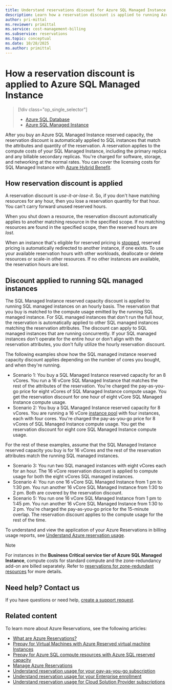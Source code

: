 ```yaml
---
title: Understand reservations discount for Azure SQL Managed Instance
description: Learn how a reservation discount is applied to running Azure SQL Managed Instance. The discount is applied to these instances on an hourly basis.
author: pri-mittal
ms.reviewer: primittal
ms.service: cost-management-billing
ms.subservice: reservations
ms.topic: conceptual
ms.date: 10/28/2025
ms.author: primittal
---
```


# How a reservation discount is applied to Azure SQL Managed Instance

> [!div class="op_single_selector"]
> * [Azure SQL Database](understand-reservation-charges.md)
> * [Azure SQL Managed Instance](understand-reservation-charges-sql-managed-instance.md)

After you buy an Azure SQL Managed Instance reserved capacity, the reservation discount is automatically applied to SQL instances that match the attributes and quantity of the reservation. A reservation applies to the compute costs of your SQL Managed Instance, including the primary replica and any billable secondary replicas. You're charged for software, storage, and networking at the normal rates. You can cover the licensing costs for SQL Managed Instance with [Azure Hybrid Benefit](https://azure.microsoft.com/pricing/hybrid-benefit/).

## How reservation discount is applied

A reservation discount is *use-it-or-lose-it*. So, if you don't have matching resources for any hour, then you lose a reservation quantity for that hour. You can't carry forward unused reserved hours.

When you shut down a resource, the reservation discount automatically applies to another matching resource in the specified scope. If no matching resources are found in the specified scope, then the reserved hours are *lost*.

When an instance that's eligible for reserved pricing is [stopped](/azure/azure-sql/managed-instance/instance-stop-start-how-to#reservation-pricing), reserved pricing is automatically redirected to another instance, if one exists. To use your available reservation hours with other workloads, deallocate or delete resources or scale-in other resources. If no other instances are available, the reservation hours are lost.

## Discount applied to running SQL managed instances

The SQL Managed Instance reserved capacity discount is applied to running SQL managed instances on an hourly basis. The reservation that you buy is matched to the compute usage emitted by the running SQL managed instance. For SQL managed instances that don't run the full hour, the reservation is automatically applied to other SQL managed instances matching the reservation attributes. The discount can apply to SQL managed instances that are running concurrently. If your SQL managed instances don't operate for the entire hour or don't align with the reservation attributes, you don't fully utilize the hourly reservation discount.

The following examples show how the SQL managed instance reserved capacity discount applies depending on the number of cores you bought, and when they're running.

- Scenario 1: You buy a SQL Managed Instance reserved capacity for an 8 vCores. You run a 16 vCore SQL Managed Instance that matches the rest of the attributes of the reservation. You're charged the pay-as-you-go price for eight vCores of SQL Managed Instance compute usage. You get the reservation discount for one hour of eight vCore SQL Managed Instance compute usage.
- Scenario 2: You buy a SQL Managed Instance reserved capacity for 8 vCores. You are running a 16 vCore [instance pool](/azure/azure-sql/managed-instance/instance-pools-overview) with four instances, each with four cores. You're charged the pay-as-you-go price for 8 vCores of SQL Managed Instance compute usage. You get the reservation discount for eight core SQL Managed Instance compute usage.

For the rest of these examples, assume that the SQL Managed Instance reserved capacity you buy is for 16 vCores and the rest of the reservation attributes match the running SQL managed instances.

- Scenario 3: You run two SQL managed instances with eight vCores each for an hour. The 16 vCore reservation discount is applied to compute usage for both the eight vCores SQL managed instances.
- Scenario 4: You run one 16 vCore SQL Managed Instance from 1 pm to 1:30 pm. You run another 16 vCore SQL Managed Instance from 1:30 to 2 pm. Both are covered by the reservation discount.
- Scenario 5: You run one 16 vCore SQL Managed Instance from 1 pm to 1:45 pm. You run another 16 vCore SQL Managed Instance from 1:30 to 2 pm. You're charged the pay-as-you-go price for the 15-minute overlap. The reservation discount applies to the compute usage for the rest of the time.

To understand and view the application of your Azure Reservations in billing usage reports, see [Understand Azure reservation usage](understand-reserved-instance-usage-ea.md).

> [!NOTE]
> For instances in the **Business Critical service tier of Azure SQL Managed Instance**, compute costs for standard compute and the zone-redundancy add-on are billed separately. Refer to [reservations for zone-redundant resources](/azure/azure-sql/database/reservations-discount-overview#reservations-for-zone-redundant-resources) for more details.


## Need help? Contact us

If you have questions or need help,  [create a support request](https://go.microsoft.com/fwlink/?linkid=2083458).

## Related content

To learn more about Azure Reservations, see the following articles:

- [What are Azure Reservations?](save-compute-costs-reservations.md)
- [Prepay for Virtual Machines with Azure Reserved virtual machine Instances](/azure/virtual-machines/prepay-reserved-vm-instances)
- [Prepay for Azure SQL compute resources with Azure SQL reserved capacity](/azure/azure-sql/database/reserved-capacity-overview)
- [Manage Azure Reservations](manage-reserved-vm-instance.md)
- [Understand reservation usage for your pay-as-you-go subscription](understand-reserved-instance-usage.md)
- [Understand reservation usage for your Enterprise enrollment](understand-reserved-instance-usage-ea.md)
- [Understand reservation usage for Cloud Solution Provider subscriptions](/partner-center/azure-reservations)
